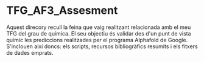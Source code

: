 # TFG_AF3_Assesment

Aquest direcory recull la feina que vaig realitzant relacionada amb el meu TFG del grau de química. El seu objectiu és validar des d'un punt de vista químic les prediccions realitzades per el programa Alphafold de Google. S'inclouen així doncs: els scripts, recursos bibliogràfics resumits i els fitxers de dades emprats.
